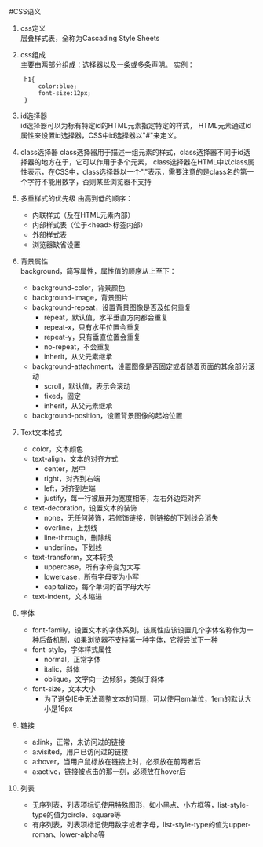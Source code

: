 #CSS语义
1. css定义  
	层叠样式表，全称为Cascading Style Sheets

2. css组成  
	主要由两部分组成：选择器以及一条或多条声明。
	实例：  
	
		h1{
			color:blue;
			font-size:12px;
		}

3. id选择器  
	id选择器可以为标有特定id的HTML元素指定特定的样式，
	HTML元素通过id属性来设置id选择器，CSS中id选择器以"#"来定义。
	
4. class选择器
	class选择器用于描述一组元素的样式，class选择器不同于id选择器的地方在于，它可以作用于多个元素，
	class选择器在HTML中以class属性表示，在CSS中，class选择器以一个"."表示，需要注意的是class名的第一个字符不能用数字，否则某些浏览器不支持
	
5. 多重样式的优先级
	由高到低的顺序：  
	* 内联样式（及在HTML元素内部）
	* 内部样式表（位于\<head\>标签内部）
	* 外部样式表
	* 浏览器缺省设置

6. 背景属性  
	background，简写属性，属性值的顺序从上至下：
	* background-color，背景颜色
	* background-image，背景图片
	* background-repeat，设置背景图像是否及如何重复
		* repeat，默认值，水平垂直方向都会重复
		* repeat-x，只有水平位置会重复
		* repeat-y，只有垂直位置会重复
		* no-repeat，不会重复
		* inherit，从父元素继承 
	* background-attachment，设置图像是否固定或者随着页面的其余部分滚动  
		* scroll，默认值，表示会滚动
		* fixed，固定
		* inherit，从父元素继承
	* background-position，设置背景图像的起始位置

7. Text文本格式
	* color，文本颜色
	* text-align，文本的对齐方式
		* center，居中
		* right，对齐到右端
		* left，对齐到左端
		* justify，每一行被展开为宽度相等，左右外边距对齐
	* text-decoration，设置文本的装饰
		* none，无任何装饰，若修饰链接，则链接的下划线会消失
		* overline，上划线
		* line-through，删除线
		* underline，下划线
	* text-transform，文本转换
		* uppercase，所有字母变为大写
		* lowercase，所有字母变为小写
		* capitalize，每个单词的首字母大写
	* text-indent，文本缩进
8. 字体
	* font-family，设置文本的字体系列，该属性应该设置几个字体名称作为一种后备机制，如果浏览器不支持第一种字体，它将尝试下一种  
	* font-style，字体样式属性
		* normal，正常字体
		* italic，斜体
		* oblique，文字向一边倾斜，类似于斜体
	* font-size，文本大小
		* 为了避免IE中无法调整文本的问题，可以使用em单位，1em的默认大小是16px
		
9. 链接
	* a:link，正常，未访问过的链接
	* a:visited，用户已访问过的链接
	* a:hover，当用户鼠标放在链接上时，必须放在前两者后
	* a:active，链接被点击的那一刻，必须放在hover后   

10. 列表
	* 无序列表，列表项标记使用特殊图形，如小黑点、小方框等，list-style-type的值为circle、square等
	* 有序列表，列表项标记使用数字或者字母，list-style-type的值为upper-roman、lower-alpha等
	
